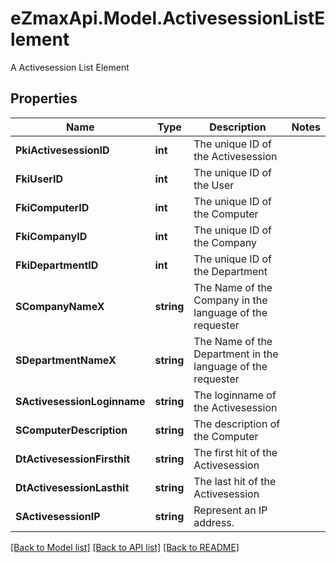# eZmaxApi.Model.ActivesessionListElement
A Activesession List Element

## Properties

Name | Type | Description | Notes
------------ | ------------- | ------------- | -------------
**PkiActivesessionID** | **int** | The unique ID of the Activesession | 
**FkiUserID** | **int** | The unique ID of the User | 
**FkiComputerID** | **int** | The unique ID of the Computer | 
**FkiCompanyID** | **int** | The unique ID of the Company | 
**FkiDepartmentID** | **int** | The unique ID of the Department | 
**SCompanyNameX** | **string** | The Name of the Company in the language of the requester | 
**SDepartmentNameX** | **string** | The Name of the Department in the language of the requester | 
**SActivesessionLoginname** | **string** | The loginname of the Activesession | 
**SComputerDescription** | **string** | The description of the Computer | 
**DtActivesessionFirsthit** | **string** | The first hit of the Activesession | 
**DtActivesessionLasthit** | **string** | The last hit of the Activesession | 
**SActivesessionIP** | **string** | Represent an IP address. | 

[[Back to Model list]](../README.md#documentation-for-models) [[Back to API list]](../README.md#documentation-for-api-endpoints) [[Back to README]](../README.md)

